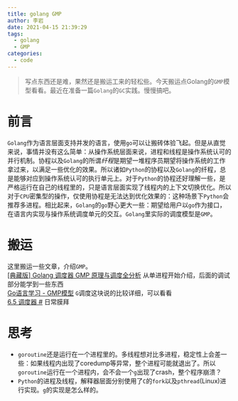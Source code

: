 ```yaml
---
title: golang GMP
author: 李岩
date: 2021-04-15 21:39:29
tags:
  - golang
  - GMP
categories:
  - code
---
```

> 写点东西还是难，果然还是搬运工来的轻松些。今天搬运点Golang的`GMP`模型看看。最近在准备一篇`Golang`的`GC`实践。慢慢搞吧。

# 前言
`Golang`作为语言层面支持并发的语言，使用`go`可以让搬砖体验飞起。但是从直觉来说，事情并没有这么简单：从操作系统层面来说，进程和线程是操作系统认可的并行机制。协程以及`Golang`的所谓*纤程*是期望一堆程序员期望将操作系统的工作拿过来，以满足一些优化的效果。所以诸如`Python`的协程以及`Golang`的纤程，总是能够对应到操作系统认可的执行单元上。对于`Python`的协程还好理解一些，是严格运行在自己的线程里的，只是语言层面实现了线程内的上下文切换优化。所以对于`CPU`密集型的操作，仅使用协程是无法达到优化效果的：这种场景下`Python`会推荐多进程。相比起来，`Golang`的`go`野心更大一些：期望给用户以`go`作为接口，在语言内实现与操作系统调度单元的交互。`Golang`里实际的调度模型是`GMP`。  
<!--more-->
# 搬运
这里搬运一些文章，介绍`GMP`。  
[[典藏版] Golang 调度器 GMP 原理与调度全分析](https://learnku.com/articles/41728) 从单进程开始介绍，后面的调试部分能学到一些东西  
[Go语言学习 - GMP模型](https://juejin.cn/post/6844904034449489933) `G`调度这块说的比较详细，可以看看  
[6.5 调度器 #](https://draveness.me/golang/docs/part3-runtime/ch06-concurrency/golang-goroutine/) 日常膜拜  
# 思考
* `goroutine`还是运行在一个进程里的。多线程想对比多进程，稳定性上会差一些：如果线程内出现了coredump等异常，整个进程可能就退出了。所以`goroutine`运行在一个进程内，会不会一个`g`出现了crash，整个程序崩溃？
* `Python`的进程及线程，解释器层面分别使用了`C`的`fork`以及`pthread`(Linux)进行实现。`g`的实现是怎么样的。

